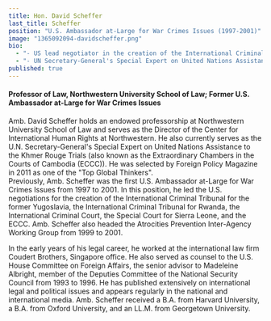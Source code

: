 ```yaml
---
title: Hon. David Scheffer
last_title: Scheffer
position: "U.S. Ambassador at-Large for War Crimes Issues (1997-2001)"
image: "1365092094-davidscheffer.png"
bio: 
  - "- US lead negotiator in the creation of the International Criminal Tribunals for the former Yugoslavia and Rwanda, the Special Court for Sierra Leone, the Extraordinary Chambers in Cambodia and the International Criminal Court<br />"
  - "- UN Secretary-General's Special Expert on United Nations Assistance to the Khmer Rouge Trials<br />"
published: true
---
```


#### Professor of Law, Northwestern University School of Law; Former U.S. Ambassador at-Large for War Crimes Issues

Amb. David Scheffer holds an endowed professorship at Northwestern University School of Law and serves as the Director of the Center for International Human Rights at Northwestern. He also currently serves as the U.N. Secretary-General's Special Expert on United Nations Assistance to the Khmer Rouge Trials (also known as the Extraordinary Chambers in the Courts of Cambodia (ECCC)).  He was selected by Foreign Policy Magazine in 2011 as one of the "Top Global Thinkers".  
Previously, Amb. Scheffer was the first U.S. Ambassador at-Large for War Crimes Issues from 1997 to 2001. In this position, he led the U.S. negotiations for the creation of the International Criminal Tribunal for the former Yugoslavia, the International Criminal Tribunal for Rwanda, the International Criminal Court, the Special Court for Sierra Leone, and the ECCC. Amb. Scheffer also headed the Atrocities Prevention Inter-Agency Working Group from 1999 to 2001. 

In the early years of his legal career, he worked at the international law firm Coudert Brothers, Singapore office. He also served as counsel to the U.S. House Committee on Foreign Affairs, the senior advisor to Madeleine Albright, member of the Deputies Committee of the National Security Council from 1993 to 1996. He has published extensively on international legal and political issues and appears regularly in the national and international media. Amb. Scheffer received a B.A. from Harvard University, a B.A. from Oxford University, and an LL.M. from Georgetown University.
